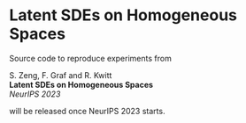 # Latent SDEs on Homogeneous Spaces

Source code to reproduce experiments from 

S. Zeng, F. Graf and R. Kwitt      
**Latent SDEs on Homogeneous Spaces**      
*NeurIPS 2023*

will be released once NeurIPS 2023 starts.
